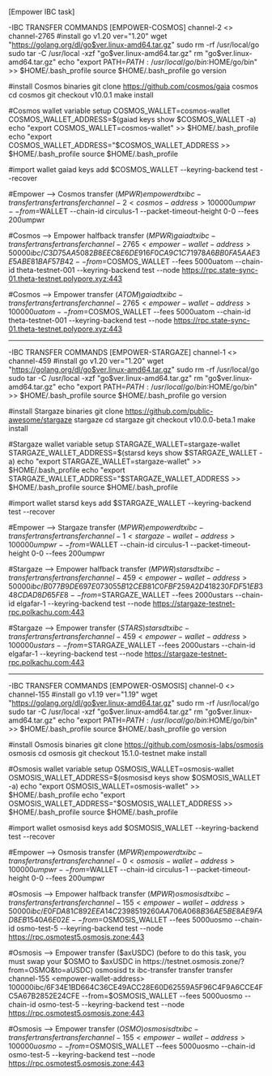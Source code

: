 [Empower IBC task]

-IBC TRANSFER COMMANDS [EMPOWER-COSMOS] channel-2 <> channel-2765
#install go v1.20
ver="1.20"
wget "https://golang.org/dl/go$ver.linux-amd64.tar.gz"
sudo rm -rf /usr/local/go
sudo tar -C /usr/local -xzf "go$ver.linux-amd64.tar.gz"
rm "go$ver.linux-amd64.tar.gz"
echo "export PATH=$PATH:/usr/local/go/bin:$HOME/go/bin" >> $HOME/.bash_profile
source $HOME/.bash_profile
go version

#install Cosmos binaries
git clone https://github.com/cosmos/gaia cosmos
cd cosmos
git checkout v10.0.1
make install

#Cosmos wallet variable setup
COSMOS_WALLET=cosmos-wallet
COSMOS_WALLET_ADDRESS=$(gaiad keys show $COSMOS_WALLET -a)
echo "export COSMOS_WALLET=cosmos-wallet" >> $HOME/.bash_profile
echo "export COSMOS_WALLET_ADDRESS="$COSMOS_WALLET_ADDRESS >> $HOME/.bash_profile
source $HOME/.bash_profile

#import wallet
gaiad keys add $COSMOS_WALLET --keyring-backend test --recover

#Empower —> Cosmos transfer ($MPWR)
empowerd tx ibc-transfer transfer transfer channel-2 <cosmos-address> 100000umpwr --from=$WALLET --chain-id circulus-1 --packet-timeout-height 0-0 --fees 200umpwr

#Cosmos —> Empower halfback transfer ($MPWR)
gaiad tx ibc-transfer transfer transfer channel-2765 <empower-wallet-address> 50000ibc/C3D75AA5082B8EEC8E6DE916F0CA9C1C71978A6BB0FA5AAE3E5ABE81BAF57B42 --from=$COSMOS_WALLET --fees 5000uatom --chain-id theta-testnet-001 --keyring-backend test --node https://rpc.state-sync-01.theta-testnet.polypore.xyz:443

#Cosmos —> Empower transfer ($ATOM)
gaiad tx ibc-transfer transfer transfer channel-2765 <empower-wallet-address> 100000uatom --from=$COSMOS_WALLET --fees 5000uatom --chain-id theta-testnet-001 --keyring-backend test --node https://rpc.state-sync-01.theta-testnet.polypore.xyz:443

--------------------------------------------------------------------------------------------------------------

-IBC TRANSFER COMMANDS [EMPOWER-STARGAZE] channel-1 <> channel-459
#install go v1.20
ver="1.20"
wget "https://golang.org/dl/go$ver.linux-amd64.tar.gz"
sudo rm -rf /usr/local/go
sudo tar -C /usr/local -xzf "go$ver.linux-amd64.tar.gz"
rm "go$ver.linux-amd64.tar.gz"
echo "export PATH=$PATH:/usr/local/go/bin:$HOME/go/bin" >> $HOME/.bash_profile
source $HOME/.bash_profile
go version

#install Stargaze binaries
git clone https://github.com/public-awesome/stargaze stargaze
cd stargaze
git checkout v10.0.0-beta.1
make install

#Stargaze wallet variable setup
STARGAZE_WALLET=stargaze-wallet
STARGAZE_WALLET_ADDRESS=$(starsd keys show $STARGAZE_WALLET -a)
echo "export STARGAZE_WALLET=stargaze-wallet" >> $HOME/.bash_profile
echo "export STARGAZE_WALLET_ADDRESS="$STARGAZE_WALLET_ADDRESS >> $HOME/.bash_profile
source $HOME/.bash_profile

#import wallet
starsd keys add $STARGAZE_WALLET --keyring-backend test --recover

#Empower —> Stargaze transfer ($MPWR)
empowerd tx ibc-transfer transfer transfer channel-1 <stargaze-wallet-address> 100000umpwr --from=$WALLET --chain-id circulus-1 --packet-timeout-height 0-0 --fees 200umpwr

#Stargaze —> Empower halfback transfer ($MPWR)
starsd tx ibc-transfer transfer transfer channel-459 <empower-wallet-address> 50000ibc/B077B9DE697E073055B12CEB81C0FBF259A2D418230FDF51EB348CDAD8D65FE8 --from=$STARGAZE_WALLET --fees 2000ustars --chain-id elgafar-1 --keyring-backend test --node https://stargaze-testnet-rpc.polkachu.com:443

#Stargaze —> Empower transfer ($STARS)
starsd tx ibc-transfer transfer transfer channel-459 <empower-wallet-address> 100000ustars --from=$STARGAZE_WALLET --fees 2000ustars --chain-id elgafar-1 --keyring-backend test --node https://stargaze-testnet-rpc.polkachu.com:443

---------------------------------------------------------------------------------------------------------------------------------------------------------

-IBC TRANSFER COMMANDS [EMPOWER-OSMOSIS] channel-0 <> channel-155
#install go v1.19
ver="1.19"
wget "https://golang.org/dl/go$ver.linux-amd64.tar.gz"
sudo rm -rf /usr/local/go
sudo tar -C /usr/local -xzf "go$ver.linux-amd64.tar.gz"
rm "go$ver.linux-amd64.tar.gz"
echo "export PATH=$PATH:/usr/local/go/bin:$HOME/go/bin" >> $HOME/.bash_profile
source $HOME/.bash_profile
go version

#install Osmosis binaries
git clone https://github.com/osmosis-labs/osmosis osmosis
cd osmosis
git checkout 15.1.0-testnet
make install

#Osmosis wallet variable setup
OSMOSIS_WALLET=osmosis-wallet
OSMOSIS_WALLET_ADDRESS=$(osmosisd keys show $OSMOSIS_WALLET -a)
echo "export OSMOSIS_WALLET=osmosis-wallet" >> $HOME/.bash_profile
echo "export OSMOSIS_WALLET_ADDRESS="$OSMOSIS_WALLET_ADDRESS >> $HOME/.bash_profile
source $HOME/.bash_profile

#import wallet
osmosisd keys add $OSMOSIS_WALLET --keyring-backend test --recover

#Empower —> Osmosis transfer ($MPWR)
empowerd tx ibc-transfer transfer transfer channel-0 <osmosis-wallet-address> 100000umpwr --from=$WALLET --chain-id circulus-1 --packet-timeout-height 0-0 --fees 200umpwr

#Osmosis —> Empower halfback transfer ($MPWR)
osmosisd tx ibc-transfer transfer transfer channel-155 <empower-wallet-address> 50000ibc/E0FDA81C892EEA14C2398519260AA706A068B36AE5BE8AE9FAD8EB1540A6E02E --from=$OSMOSIS_WALLET --fees 5000uosmo --chain-id osmo-test-5 --keyring-backend test --node https://rpc.osmotest5.osmosis.zone:443

#Osmosis —> Empower transfer ($axUSDC) (before to do this task, you must swap your $OSMO to $axUSDC in https://testnet.osmosis.zone/?from=OSMO&to=aUSDC)
osmosisd tx ibc-transfer transfer transfer channel-155 <empower-wallet-address> 100000ibc/6F34E1BD664C36CE49ACC28E60D62559A5F96C4F9A6CCE4FC5A67B2852E24CFE --from=$OSMOSIS_WALLET --fees 5000uosmo --chain-id osmo-test-5 --keyring-backend test --node https://rpc.osmotest5.osmosis.zone:443

#Osmosis —> Empower transfer ($OSMO)
osmosisd tx ibc-transfer transfer transfer channel-155 <empower-wallet-address> 100000uosmo --from=$OSMOSIS_WALLET --fees 5000uosmo --chain-id osmo-test-5 --keyring-backend test --node https://rpc.osmotest5.osmosis.zone:443

